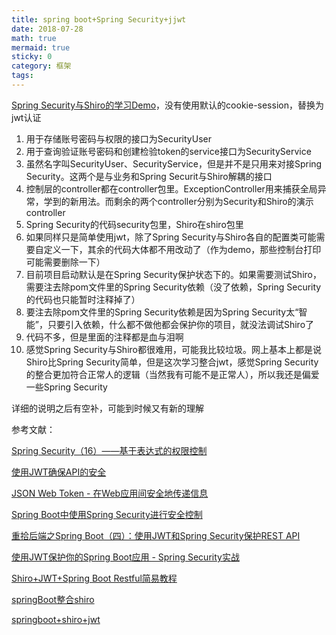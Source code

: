 ```yaml
---
title: spring boot+Spring Security+jjwt
date: 2018-07-28
math: true
mermaid: true
sticky: 0
category: 框架
tags:
---
```


[Spring Security与Shiro的学习Demo](https://github.com/cellargalaxy/securityAndShiroDemo "Spring Security与Shiro的学习Demo")，没有使用默认的cookie-session，替换为jwt认证

1. 用于存储账号密码与权限的接口为SecurityUser
2. 用于查询验证账号密码和创建检验token的service接口为SecurityService
3. 虽然名字叫SecurityUser、SecurityService，但是并不是只用来对接Spring Security。这两个是与业务和Spring Securit与Shiro解耦的接口
4. 控制层的controller都在controller包里。ExceptionController用来捕获全局异常，学到的新用法。而剩余的两个controller分别为Security和Shiro的演示controller
5. Spring Security的代码security包里，Shiro在shiro包里
6. 如果同样只是简单使用jwt，除了Spring Security与Shiro各自的配置类可能需要自定义一下，其余的代码大体都不用改动了（作为demo，那些控制台打印可能需要删除一下）
7. 目前项目启动默认是在Spring Security保护状态下的。如果需要测试Shiro，需要注去除pom文件里的Spring Security依赖（没了依赖，Spring Security的代码也只能暂时注释掉了）
8. 要注去除pom文件里的Spring Security依赖是因为Spring Security太“智能”，只要引入依赖，什么都不做他都会保护你的项目，就没法调试Shiro了
9. 代码不多，但是里面的注释都是血与泪啊
10. 感觉Spring Security与Shiro都很难用，可能我比较垃圾。网上基本上都是说Shiro比Spring Security简单，但是这次学习整合jwt，感觉Spring Security的整合更加符合正常人的逻辑（当然我有可能不是正常人），所以我还是偏爱一些Spring Security

详细的说明之后有空补，可能到时候又有新的理解

参考文献：

[Spring Security（16）——基于表达式的权限控制](http://elim.iteye.com/blog/2247073 "Spring Security（16）——基于表达式的权限控制")

[ 使用JWT确保API的安全](https://segmentfault.com/a/1190000007119872 " 使用JWT确保API的安全")

[JSON Web Token - 在Web应用间安全地传递信息](http://blog.leapoahead.com/2015/09/06/understanding-jwt/ "JSON Web Token - 在Web应用间安全地传递信息")

[Spring Boot中使用Spring Security进行安全控制](http://blog.didispace.com/springbootsecurity/ "Spring Boot中使用Spring Security进行安全控制")

[重拾后端之Spring Boot（四）：使用JWT和Spring Security保护REST API](https://www.jianshu.com/p/6307c89fe3fa "重拾后端之Spring Boot（四）：使用JWT和Spring Security保护REST API")

[使用JWT保护你的Spring Boot应用 - Spring Security实战](https://segmentfault.com/a/1190000009231329 "使用JWT保护你的Spring Boot应用 - Spring Security实战")

[Shiro+JWT+Spring Boot Restful简易教程](https://juejin.im/post/59f1b2766fb9a0450e755993 "Shiro+JWT+Spring Boot Restful简易教程")

[springBoot整合shiro](http://blog.51cto.com/yushiwh/2128937 "springBoot整合shiro")

[springboot+shiro+jwt](http://blog.51cto.com/yushiwh/2128939 "springboot+shiro+jwt")